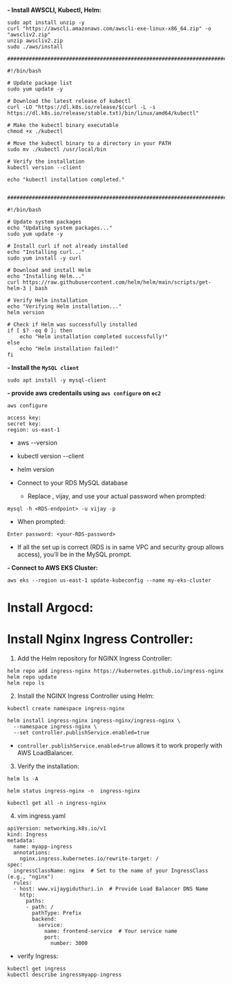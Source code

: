 **- Install AWSCLI, Kubectl, Helm:**

```
sudo apt install unzip -y
curl "https://awscli.amazonaws.com/awscli-exe-linux-x86_64.zip" -o "awscliv2.zip"
unzip awscliv2.zip
sudo ./aws/install

############################################################################################

#!/bin/bash

# Update package list
sudo yum update -y

# Download the latest release of kubectl
curl -LO "https://dl.k8s.io/release/$(curl -L -s https://dl.k8s.io/release/stable.txt)/bin/linux/amd64/kubectl"

# Make the kubectl binary executable
chmod +x ./kubectl

# Move the kubectl binary to a directory in your PATH
sudo mv ./kubectl /usr/local/bin

# Verify the installation
kubectl version --client

echo "kubectl installation completed."


###################################################################################

#!/bin/bash

# Update system packages
echo "Updating system packages..."
sudo yum update -y

# Install curl if not already installed
echo "Installing curl..."
sudo yum install -y curl

# Download and install Helm
echo "Installing Helm..."
curl https://raw.githubusercontent.com/helm/helm/main/scripts/get-helm-3 | bash

# Verify Helm installation
echo "Verifying Helm installation..."
helm version

# Check if Helm was successfully installed
if [ $? -eq 0 ]; then
    echo "Helm installation completed successfully!"
else
    echo "Helm installation failed!"
fi

```

**- Install the `MySQL client`**

```
sudo apt install -y mysql-client
```

**- provide aws credentails using `aws configure` on `ec2`**

```
aws configure

access key:
secret key:
region: us-east-1
```

   - aws --version
   - kubectl version --client
   - helm version

  - Connect to your RDS MySQL database

     - Replace <RDS-endpoint>, vijay, and use your actual password when prompted:
   
```
mysql -h <RDS-endpoint> -u vijay -p
```

 - When prompted:

```
Enter password: <your-RDS-password>
```

- If all the set up is correct (RDS is in same VPC and security group allows access), you’ll be in the MySQL prompt.
     


**- Connect to AWS EKS Cluster:**

```
aws eks --region us-east-1 update-kubeconfig --name my-eks-cluster
```




# Install Argocd:



# Install Nginx Ingress Controller:

1. Add the Helm repository for NGINX Ingress Controller:

```
helm repo add ingress-nginx https://kubernetes.github.io/ingress-nginx
helm repo update
helm repo ls
```

2. Install the NGINX Ingress Controller using Helm:

```
kubectl create namespace ingress-nginx

helm install ingress-nginx ingress-nginx/ingress-nginx \
  --namespace ingress-nginx \
  --set controller.publishService.enabled=true
```

  - `controller.publishService.enabled=true` allows it to work properly with AWS LoadBalancer.


3. Verify the installation:

```
helm ls -A

helm status ingress-nginx -n  ingress-nginx

kubectl get all -n ingress-nginx
```


4. vim ingress.yaml

```
apiVersion: networking.k8s.io/v1
kind: Ingress
metadata:
  name: myapp-ingress
  annotations:
    nginx.ingress.kubernetes.io/rewrite-target: /
spec:
  ingressClassName: nginx  # Set to the name of your IngressClass (e.g., "nginx")
  rules:
  - host: www.vijaygiduthuri.in  # Provide Load Balancer DNS Name
    http:
      paths:
      - path: /
        pathType: Prefix
        backend:
          service:
            name: frontend-service  # Your service name
            port:
              number: 3000
```

  - verify Ingress:

```
kubectl get ingress
kubectl describe ingressmyapp-ingress
```
